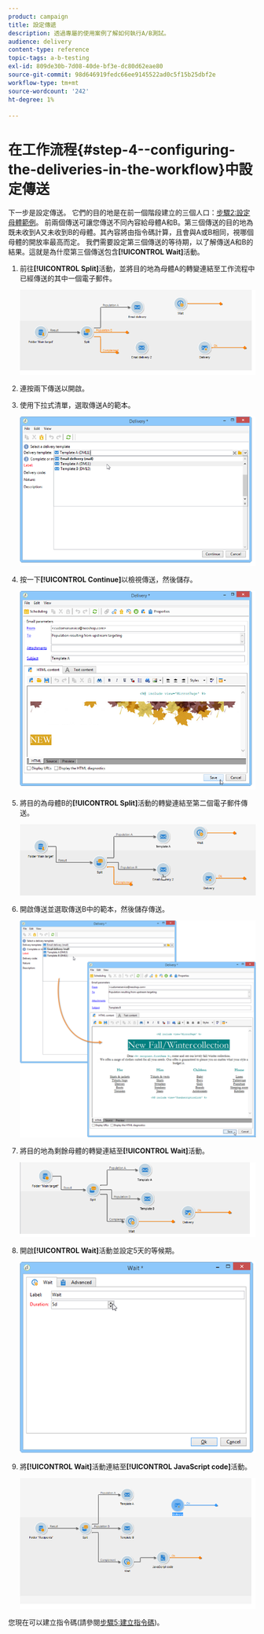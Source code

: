 ```yaml
---
product: campaign
title: 設定傳遞
description: 透過專屬的使用案例了解如何執行A/B測試。
audience: delivery
content-type: reference
topic-tags: a-b-testing
exl-id: 809de30b-7d08-40de-bf3e-dc80d62eae80
source-git-commit: 98d646919fedc66ee9145522ad0c5f15b25dbf2e
workflow-type: tm+mt
source-wordcount: '242'
ht-degree: 1%

---
```


# 在工作流程{#step-4--configuring-the-deliveries-in-the-workflow}中設定傳送

下一步是設定傳送。 它們的目的地是在前一個階段建立的三個人口：[步驟2:設定母體範例](#step-2--configuring-population-samples)。 前兩個傳送可讓您傳送不同內容給母體A和B。第三個傳送的目的地為既未收到A又未收到B的母體。其內容將由指令碼計算，且會與A或B相同，視哪個母體的開放率最高而定。 我們需要設定第三個傳送的等待期，以了解傳送A和B的結果。這就是為什麼第三個傳送包含&#x200B;**[!UICONTROL Wait]**&#x200B;活動。

1. 前往&#x200B;**[!UICONTROL Split]**&#x200B;活動，並將目的地為母體A的轉變連結至工作流程中已經傳送的其中一個電子郵件。

   ![](assets/use_case_abtesting_createdeliveries_001.png)

1. 連按兩下傳送以開啟。
1. 使用下拉式清單，選取傳送A的範本。

   ![](assets/use_case_abtesting_createdeliveries_003.png)

1. 按一下&#x200B;**[!UICONTROL Continue]**&#x200B;以檢視傳送，然後儲存。

   ![](assets/use_case_abtesting_createdeliveries_002.png)

1. 將目的為母體B的&#x200B;**[!UICONTROL Split]**&#x200B;活動的轉變連結至第二個電子郵件傳送。

   ![](assets/use_case_abtesting_createdeliveries_004.png)

1. 開啟傳送並選取傳送B中的範本，然後儲存傳送。

   ![](assets/use_case_abtesting_createdeliveries_005.png)

1. 將目的地為剩餘母體的轉變連結至&#x200B;**[!UICONTROL Wait]**&#x200B;活動。

   ![](assets/use_case_abtesting_createdeliveries_006.png)

1. 開啟&#x200B;**[!UICONTROL Wait]**&#x200B;活動並設定5天的等候期。

   ![](assets/use_case_abtesting_createdeliveries_007.png)

1. 將&#x200B;**[!UICONTROL Wait]**&#x200B;活動連結至&#x200B;**[!UICONTROL JavaScript code]**&#x200B;活動。

   ![](assets/use_case_abtesting_createdeliveries_008.png)

您現在可以建立指令碼(請參閱[步驟5:建立指令碼](../../delivery/using/a-b-testing-uc-script.md))。

